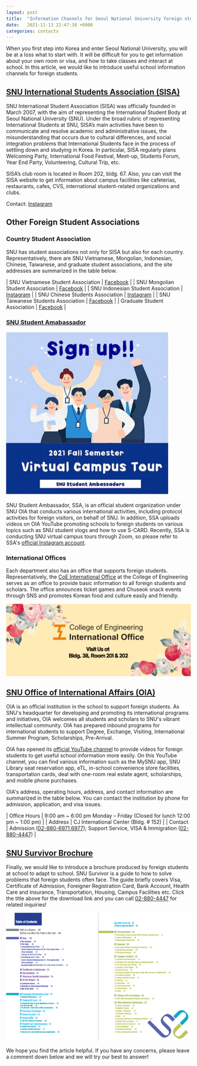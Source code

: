 ```yaml
---
layout: post
title:  "Information Channels for Seoul National University foreign students"
date:   2021-11-13 22:47:38 +0900
categories: contacts
---
```

When you first step into Korea and enter Seoul National University, you will be at a loss what to start with. It will be difficult for you to get information about your own room or visa, and how to take classes and interact at school. In this article, we would like to introduce useful school information channels for foreign students.

## [SNU International Students Association (SISA)](https://snusisa.com)

SNU International Student Association (SISA) was officially founded in March 2007, with the aim of representing the International Student Body at Seoul National University (SNU). Under the broad rubric of representing International Students at SNU, SISA’s main activities have been to communicate and resolve academic and administrative issues, the misunderstanding that occurs due to cultural differences, and social integration problems that International Students face in the process of settling down and studying in Korea. In particular, SISA regularly plans Welcoming Party, International Food Festival, Meet-up, Students Forum, Year End Party, Volunteering, Cultural Trip, etc.

SISA’s club room is located in Room 202, bldg. 67. Also, you can visit the SISA website to get information about campus facilities like cafeterias, restaurants, cafes, CVS, international student-related organizations and clubs.

Contact: [Instagram](https://instagram.com/snusisa)

## Other Foreign Student Associations
### Country Student Association

SNU has student associations not only for SISA but also for each country. Representatively, there are SNU Vietnamese, Mongolian, Indonesian, Chinese, Taiwanese, and graduate student associations, and the site addresses are summarized in the table below.

|     SNU Vietnamese Student Association    |     [Facebook](https://facebook.com/groups/158190230868741)    |
|     SNU Mongolian Student Association     |     [Facebook](https://facebook.com/groups/Snumgl)             |
|     SNU Indonesian Student Association    |     [Instagram](https://instagram.com/snu.nesia)                             |
|     SNU Chinese Students Association      |     [Instagram](https://instagram.com/snucsa)                                |
|     SNU Taiwanese Students Association    |     [Facebook](https://facebook.com/snutsa)                    |
|     Graduate Student Association          |     [Facebook](https://facebook.com/groups/27802855854)        |


### [SNU Student Amabassador](https://facebook.com/ssasnu)
![SSA](/assets/images/contacts/ssa.png)

SNU Student Ambassador, SSA, is an official student organization under SNU OIA that conducts various international activities, including protocol activities for foreign visitors, on behalf of SNU. In addition, SSA uploads videos on OIA YouTube promoting schools to foreign students on various topics such as SNU student vlogs and how to use S-CARD. Recently, SSA is conducting SNU virtual campus tours through Zoom, so please refer to SSA's [official Instagram account](https://instagram.com/snu_ssa).

### International Offices
Each department also has an office that supports foreign students. Representatively, the [CoE International Office](https://instagram.com/coe_international_office) at the College of Engineering serves as an office to provide basic information to all foreign students and scholars. The office announces ticket games and Chuseok snack events through SNS and promotes Korean food and culture easily and friendly.

![COE](/assets/images/contacts/coe.png)

## [SNU Office of International Affairs (OIA)](https://oia.snu.ac.kr)
OIA is an official institution in the school to support foreign students. As SNU's headquarter for developing and promoting its international programs and initiatives, OIA welcomes all students and scholars to SNU's vibrant intellectual community. OIA has prepared inbound programs for international students to support Degree, Exchange, Visiting, International Summer Program, Scholarships, Pre-Arrival.

OIA has opened its [official YouTube channel](https://www.youtube.com/channel/UCj_3iDGRgsrO8uyxVFtuMIg) to provide videos for foreign students to get useful school information more easily. On this YouTube channel, you can find various information such as the MySNU app, SNU Library seat reservation app, eTL, in-school convenience store facilities, transportation cards, deal with one-room real estate agent, scholarships, and mobile phone purchases.

OIA's address, operating hours, address, and contact information are summarized in the table below. You can contact the institution by phone for admission, application, and visa issues.

|     Office Hours    |     9:00 am ~ 6:00 pm Monday – Friday (Closed for lunch 12:00 pm ~ 1:00 pm) |
|     Address     |     CJ International Center (Bldg. # 152)             |
|     Contact    |     Admission ([02-880-6971](tel:028806971),[6977](tel:0208806977)); Support Service, VISA & Immigration ([02-880-4447](tel:028804447))                             |

## [SNU Survivor Brochure](https://en.snu.ac.kr/snunow/living/campus_life)
Finally, we would like to introduce a brochure produced by foreign students at school to adapt to school. SNU Survivor is a guide to how to solve problems that foreign students often face. The guide briefly covers Visa, Certificate of Admission, Foreigner Registration Card, Bank Account, Health Care and Insurance, Transportation, Housing, Campus Facilities etc. Click the title above for the download link and you can call [02-880-4447](tel:028804447) for related inquiries! 

![SNU Survivor](/assets/images/contacts/snu-survivor.png)

We hope you find the article helpful. If you have any concerns, please leave a comment down below and we will try our best to answer!
